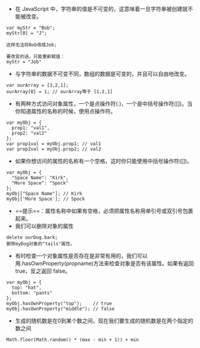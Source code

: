 - 在 JavaScript 中，字符串的值是不可变的，这意味着一旦字符串被创建就不能被改变。
```
var myStr = "Bob";
myStr[0] = "J";

这样无法将Bob改成Job;

要改变的话，只能重新赋值：
myStr = "Job"
```

- 与字符串的数据不可变不同，数组的数据是可变的，并且可以自由地改变。
```
var ourArray = [3,2,1];
ourArray[0] = 1; // ourArray等于 [1,2,1]
```
- 有两种方式访问对象属性，一个是点操作符(.)，一个是中括号操作符([])。当你知道属性的名称的时候，使用点操作符。
```
var myObj = {
  prop1: "val1",
  prop2: "val2"
};
var prop1val = myObj.prop1; // val1
var prop2val = myObj.prop2; // val2
```
- 如果你想访问的属性的名称有一个空格，这时你只能使用中括号操作符([])。
```
var myObj = {
  "Space Name": "Kirk",
  "More Space": "Spock"
};
myObj["Space Name"]; // Kirk
myObj['More Space']; // Spock
```
- ==提示==：属性名称中如果有空格，必须把属性名称用单引号或双引号包裹起来。
- 我们可以删除对象的属性
```
delete ourDog.bark;
删除myDog对象的"tails"属性。
```
- 有时检查一个对象属性是否存在是非常有用的，我们可以用.hasOwnProperty(propname)方法来检查对象是否有该属性。如果有返回true，反之返回 false。
```
var myObj = {
  top: "hat",
  bottom: "pants"
};
myObj.hasOwnProperty("top");    // true
myObj.hasOwnProperty("middle"); // false
```
- 生成的随机数是在0到某个数之间，现在我们要生成的随机数是在两个指定的数之间
```
Math.floor(Math.random() * (max - min + 1)) + min
```